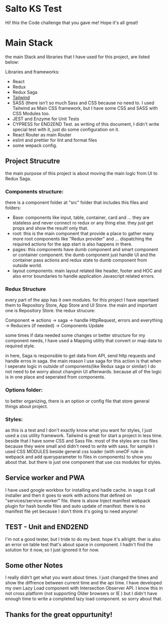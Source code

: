 # Salto KS Test

Hi! this the Code challenge that you gave me! Hope it's all great!

# Main Stack

the main Stack and libraries that I have used for this project, are listed below:

Libraries and frameworks:

-  React
-  Redux
-  Redux Saga
-  [Tailwind](https://tailwindcss.com/)
-  SASS (there isn't so much Sass and CSS because no need to. I used Tailwind as Main CSS framework, but I have some CSS and SASS with CSS Modules too.
-  JEST and Enzyme for Unit Tests
-  CYPRESS for END2END Test. as writing of this document, I didn't write special test with it, just do some configuration on it.
-  React Router as main Router
-  eslint and prettier for lint and format files
-  some wepack config.

## Project Strucutre

the main purpose of this project is about moving the main logic from UI to Redux Saga.

### Components structure:

there is a component folder at "src" folder that includes this files and folders:

-  Base: components like input, table, container, card and ... they are stateless and never connect ro redux or any thing else. they just get props and show the result! only that.
-  root: this is the main component that provide a place to gather many more root components like "Redux provider" and ... dispatching the required actions for the app start is also happens in there.
-  pages: this components have dumb component and smart component or container component. the dumb component just handle UI and the container pass actions and redux state to dumb component from outside world.
-  layout components: main layout related like header, footer and HOC and also error boundaries to handle application Javascript related errors.

### Redux Structure

every part of the app has it own modules. for this project I have sepertaed them to Repository Store, App Store and UI Store. the main and important one is Repository Store.
the redux strucure:

Component => actions -> saga -> handle HttpRequest, errors and everything -> Reducers (if needed) -> Components Update

some times if data needed some changes or better structure for my component needs, I have used a Mapping utility that convert or map data to required style.

in here, Saga is responsible to get data from API, send http requests and handle erros in saga. the main reason I use saga for this action is that when I seperate logic in outside of components(like Redux saga or similar) I do not need to be worry about changnin UI afterwards. because all of the logic is in one place and seperated from components.

### Options folder:

to better organizing, there is an option or config file that store general things about project.

### Styles:

as this is a test and I don't exactly know what you want for styles, I just used a css utility framework. Tailwind is great for start a project in less time. beside that I have some CSS and Sass file. most of the styles are css files because they were small and didn't need to write with sass. for sample I used CSS MODULES beside general css loader (with oneOF rule in webpack and add queryparameter to files in components) to show you about that. but there is just one component that use css modules for styles.

## Service worker and PWA

I have used google workbox for installing and hadle cache. in saga it call installer and then it goes to work with actions that defined on "services/service-worker" file. there is alsow Inject manifest webpack plugin for hash bundle files and auto update of manifest. there is no manifest file yet because I don't think it's going to need anyone!

## TEST - Unit and END2END

I'm not a good tester, but I tride to do my best. hope it's allright. ther is also an error on table test that's about space in component. I hadn't find the solution for it now, so I just ignored it for now.

## Some other Notes

I really didn't get what you want about times. I just changed the times and show the diffrence between current time and the api time.
I have developed my own Lazy Load component with Intersection Observer API. I know this in not cross platform (not supporting Older browsers or IE ) but I didn't have enough time to write a completed lazy load component. so sorry about that.

## Thanks for the great oppurtunity!
